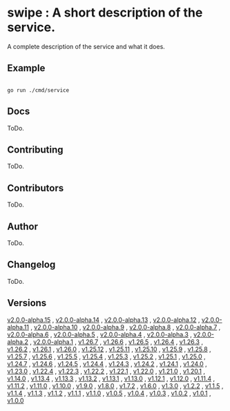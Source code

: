 # swipe : A short description of the service. <code></code>
A complete description of the service and what it does.

## Example

<code>
go run ./cmd/service
</code>

## Docs

ToDo.

## Contributing

ToDo.

## Contributors

ToDo.

## Author

ToDo.

## Changelog

ToDo.

## Versions

[v2.0.0-alpha.15](https://github.com/swipe-io/swipe/v2/fixtures/ServiceRESTSingle/app/tree/v2.0.0-alpha.15)
, [v2.0.0-alpha.14](https://github.com/swipe-io/swipe/v2/fixtures/ServiceRESTSingle/app/tree/v2.0.0-alpha.14)
, [v2.0.0-alpha.13](https://github.com/swipe-io/swipe/v2/fixtures/ServiceRESTSingle/app/tree/v2.0.0-alpha.13)
, [v2.0.0-alpha.12](https://github.com/swipe-io/swipe/v2/fixtures/ServiceRESTSingle/app/tree/v2.0.0-alpha.12)
, [v2.0.0-alpha.11](https://github.com/swipe-io/swipe/v2/fixtures/ServiceRESTSingle/app/tree/v2.0.0-alpha.11)
, [v2.0.0-alpha.10](https://github.com/swipe-io/swipe/v2/fixtures/ServiceRESTSingle/app/tree/v2.0.0-alpha.10)
, [v2.0.0-alpha.9](https://github.com/swipe-io/swipe/v2/fixtures/ServiceRESTSingle/app/tree/v2.0.0-alpha.9)
, [v2.0.0-alpha.8](https://github.com/swipe-io/swipe/v2/fixtures/ServiceRESTSingle/app/tree/v2.0.0-alpha.8)
, [v2.0.0-alpha.7](https://github.com/swipe-io/swipe/v2/fixtures/ServiceRESTSingle/app/tree/v2.0.0-alpha.7)
, [v2.0.0-alpha.6](https://github.com/swipe-io/swipe/v2/fixtures/ServiceRESTSingle/app/tree/v2.0.0-alpha.6)
, [v2.0.0-alpha.5](https://github.com/swipe-io/swipe/v2/fixtures/ServiceRESTSingle/app/tree/v2.0.0-alpha.5)
, [v2.0.0-alpha.4](https://github.com/swipe-io/swipe/v2/fixtures/ServiceRESTSingle/app/tree/v2.0.0-alpha.4)
, [v2.0.0-alpha.3](https://github.com/swipe-io/swipe/v2/fixtures/ServiceRESTSingle/app/tree/v2.0.0-alpha.3)
, [v2.0.0-alpha.2](https://github.com/swipe-io/swipe/v2/fixtures/ServiceRESTSingle/app/tree/v2.0.0-alpha.2)
, [v2.0.0-alpha.1](https://github.com/swipe-io/swipe/v2/fixtures/ServiceRESTSingle/app/tree/v2.0.0-alpha.1)
, [v1.26.7](https://github.com/swipe-io/swipe/v2/fixtures/ServiceRESTSingle/app/tree/v1.26.7)
, [v1.26.6](https://github.com/swipe-io/swipe/v2/fixtures/ServiceRESTSingle/app/tree/v1.26.6)
, [v1.26.5](https://github.com/swipe-io/swipe/v2/fixtures/ServiceRESTSingle/app/tree/v1.26.5)
, [v1.26.4](https://github.com/swipe-io/swipe/v2/fixtures/ServiceRESTSingle/app/tree/v1.26.4)
, [v1.26.3](https://github.com/swipe-io/swipe/v2/fixtures/ServiceRESTSingle/app/tree/v1.26.3)
, [v1.26.2](https://github.com/swipe-io/swipe/v2/fixtures/ServiceRESTSingle/app/tree/v1.26.2)
, [v1.26.1](https://github.com/swipe-io/swipe/v2/fixtures/ServiceRESTSingle/app/tree/v1.26.1)
, [v1.26.0](https://github.com/swipe-io/swipe/v2/fixtures/ServiceRESTSingle/app/tree/v1.26.0)
, [v1.25.12](https://github.com/swipe-io/swipe/v2/fixtures/ServiceRESTSingle/app/tree/v1.25.12)
, [v1.25.11](https://github.com/swipe-io/swipe/v2/fixtures/ServiceRESTSingle/app/tree/v1.25.11)
, [v1.25.10](https://github.com/swipe-io/swipe/v2/fixtures/ServiceRESTSingle/app/tree/v1.25.10)
, [v1.25.9](https://github.com/swipe-io/swipe/v2/fixtures/ServiceRESTSingle/app/tree/v1.25.9)
, [v1.25.8](https://github.com/swipe-io/swipe/v2/fixtures/ServiceRESTSingle/app/tree/v1.25.8)
, [v1.25.7](https://github.com/swipe-io/swipe/v2/fixtures/ServiceRESTSingle/app/tree/v1.25.7)
, [v1.25.6](https://github.com/swipe-io/swipe/v2/fixtures/ServiceRESTSingle/app/tree/v1.25.6)
, [v1.25.5](https://github.com/swipe-io/swipe/v2/fixtures/ServiceRESTSingle/app/tree/v1.25.5)
, [v1.25.4](https://github.com/swipe-io/swipe/v2/fixtures/ServiceRESTSingle/app/tree/v1.25.4)
, [v1.25.3](https://github.com/swipe-io/swipe/v2/fixtures/ServiceRESTSingle/app/tree/v1.25.3)
, [v1.25.2](https://github.com/swipe-io/swipe/v2/fixtures/ServiceRESTSingle/app/tree/v1.25.2)
, [v1.25.1](https://github.com/swipe-io/swipe/v2/fixtures/ServiceRESTSingle/app/tree/v1.25.1)
, [v1.25.0](https://github.com/swipe-io/swipe/v2/fixtures/ServiceRESTSingle/app/tree/v1.25.0)
, [v1.24.7](https://github.com/swipe-io/swipe/v2/fixtures/ServiceRESTSingle/app/tree/v1.24.7)
, [v1.24.6](https://github.com/swipe-io/swipe/v2/fixtures/ServiceRESTSingle/app/tree/v1.24.6)
, [v1.24.5](https://github.com/swipe-io/swipe/v2/fixtures/ServiceRESTSingle/app/tree/v1.24.5)
, [v1.24.4](https://github.com/swipe-io/swipe/v2/fixtures/ServiceRESTSingle/app/tree/v1.24.4)
, [v1.24.3](https://github.com/swipe-io/swipe/v2/fixtures/ServiceRESTSingle/app/tree/v1.24.3)
, [v1.24.2](https://github.com/swipe-io/swipe/v2/fixtures/ServiceRESTSingle/app/tree/v1.24.2)
, [v1.24.1](https://github.com/swipe-io/swipe/v2/fixtures/ServiceRESTSingle/app/tree/v1.24.1)
, [v1.24.0](https://github.com/swipe-io/swipe/v2/fixtures/ServiceRESTSingle/app/tree/v1.24.0)
, [v1.23.0](https://github.com/swipe-io/swipe/v2/fixtures/ServiceRESTSingle/app/tree/v1.23.0)
, [v1.22.4](https://github.com/swipe-io/swipe/v2/fixtures/ServiceRESTSingle/app/tree/v1.22.4)
, [v1.22.3](https://github.com/swipe-io/swipe/v2/fixtures/ServiceRESTSingle/app/tree/v1.22.3)
, [v1.22.2](https://github.com/swipe-io/swipe/v2/fixtures/ServiceRESTSingle/app/tree/v1.22.2)
, [v1.22.1](https://github.com/swipe-io/swipe/v2/fixtures/ServiceRESTSingle/app/tree/v1.22.1)
, [v1.22.0](https://github.com/swipe-io/swipe/v2/fixtures/ServiceRESTSingle/app/tree/v1.22.0)
, [v1.21.0](https://github.com/swipe-io/swipe/v2/fixtures/ServiceRESTSingle/app/tree/v1.21.0)
, [v1.20.1](https://github.com/swipe-io/swipe/v2/fixtures/ServiceRESTSingle/app/tree/v1.20.1)
, [v1.14.0](https://github.com/swipe-io/swipe/v2/fixtures/ServiceRESTSingle/app/tree/v1.14.0)
, [v1.13.4](https://github.com/swipe-io/swipe/v2/fixtures/ServiceRESTSingle/app/tree/v1.13.4)
, [v1.13.3](https://github.com/swipe-io/swipe/v2/fixtures/ServiceRESTSingle/app/tree/v1.13.3)
, [v1.13.2](https://github.com/swipe-io/swipe/v2/fixtures/ServiceRESTSingle/app/tree/v1.13.2)
, [v1.13.1](https://github.com/swipe-io/swipe/v2/fixtures/ServiceRESTSingle/app/tree/v1.13.1)
, [v1.13.0](https://github.com/swipe-io/swipe/v2/fixtures/ServiceRESTSingle/app/tree/v1.13.0)
, [v1.12.1](https://github.com/swipe-io/swipe/v2/fixtures/ServiceRESTSingle/app/tree/v1.12.1)
, [v1.12.0](https://github.com/swipe-io/swipe/v2/fixtures/ServiceRESTSingle/app/tree/v1.12.0)
, [v1.11.4](https://github.com/swipe-io/swipe/v2/fixtures/ServiceRESTSingle/app/tree/v1.11.4)
, [v1.11.2](https://github.com/swipe-io/swipe/v2/fixtures/ServiceRESTSingle/app/tree/v1.11.2)
, [v1.11.0](https://github.com/swipe-io/swipe/v2/fixtures/ServiceRESTSingle/app/tree/v1.11.0)
, [v1.10.0](https://github.com/swipe-io/swipe/v2/fixtures/ServiceRESTSingle/app/tree/v1.10.0)
, [v1.9.0](https://github.com/swipe-io/swipe/v2/fixtures/ServiceRESTSingle/app/tree/v1.9.0)
, [v1.8.0](https://github.com/swipe-io/swipe/v2/fixtures/ServiceRESTSingle/app/tree/v1.8.0)
, [v1.7.2](https://github.com/swipe-io/swipe/v2/fixtures/ServiceRESTSingle/app/tree/v1.7.2)
, [v1.6.0](https://github.com/swipe-io/swipe/v2/fixtures/ServiceRESTSingle/app/tree/v1.6.0)
, [v1.3.0](https://github.com/swipe-io/swipe/v2/fixtures/ServiceRESTSingle/app/tree/v1.3.0)
, [v1.2.2](https://github.com/swipe-io/swipe/v2/fixtures/ServiceRESTSingle/app/tree/v1.2.2)
, [v1.1.5](https://github.com/swipe-io/swipe/v2/fixtures/ServiceRESTSingle/app/tree/v1.1.5)
, [v1.1.4](https://github.com/swipe-io/swipe/v2/fixtures/ServiceRESTSingle/app/tree/v1.1.4)
, [v1.1.3](https://github.com/swipe-io/swipe/v2/fixtures/ServiceRESTSingle/app/tree/v1.1.3)
, [v1.1.2](https://github.com/swipe-io/swipe/v2/fixtures/ServiceRESTSingle/app/tree/v1.1.2)
, [v1.1.1](https://github.com/swipe-io/swipe/v2/fixtures/ServiceRESTSingle/app/tree/v1.1.1)
, [v1.1.0](https://github.com/swipe-io/swipe/v2/fixtures/ServiceRESTSingle/app/tree/v1.1.0)
, [v1.0.5](https://github.com/swipe-io/swipe/v2/fixtures/ServiceRESTSingle/app/tree/v1.0.5)
, [v1.0.4](https://github.com/swipe-io/swipe/v2/fixtures/ServiceRESTSingle/app/tree/v1.0.4)
, [v1.0.3](https://github.com/swipe-io/swipe/v2/fixtures/ServiceRESTSingle/app/tree/v1.0.3)
, [v1.0.2](https://github.com/swipe-io/swipe/v2/fixtures/ServiceRESTSingle/app/tree/v1.0.2)
, [v1.0.1](https://github.com/swipe-io/swipe/v2/fixtures/ServiceRESTSingle/app/tree/v1.0.1)
, [v1.0.0](https://github.com/swipe-io/swipe/v2/fixtures/ServiceRESTSingle/app/tree/v1.0.0)
